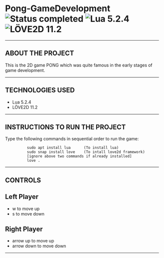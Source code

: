 # Pong-GameDevelopment ![Status completed](https://img.shields.io/badge/Status-finished-2eb3c1.svg) ![Lua 5.2.4](https://img.shields.io/badge/Lua-5.2.4-red.svg) ![LÖVE2D 11.2](https://img.shields.io/badge/LÖVE2D-11.2-yellow.svg)
----------------------------
ABOUT THE PROJECT
----------------------------

This is the 2D game PONG which was quite famous in the early stages of
game development.

----------------------------
TECHNOLOGIES USED
----------------------------

- Lua 5.2.4
- LÖVE2D 11.2

----------------------------
INSTRUCTIONS TO RUN THE PROJECT
----------------------------

Type the following commands in sequential order to run the game:

              sudo apt install lua      (To install lua)
              sudo snap install love    (To intall love2d framework)
              [ignore above two commands if already installed] 
              love .               

----------------------------
CONTROLS
----------------------------
## Left Player

- w to move up
- s to move down

## Right Player

- arrow up to move up
- arrow down to move down

---------------------------
